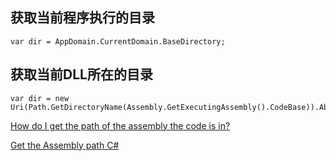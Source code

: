
## 获取当前程序执行的目录

	var dir = AppDomain.CurrentDomain.BaseDirectory;

## 获取当前DLL所在的目录

	var dir = new Uri(Path.GetDirectoryName(Assembly.GetExecutingAssembly().CodeBase)).AbsolutePath

[How do I get the path of the assembly the code is in?](http://stackoverflow.com/questions/52797/how-do-i-get-the-path-of-the-assembly-the-code-is-in)

[Get the Assembly path C#](http://stackoverflow.com/questions/917053/get-the-assembly-path-c-sharp)